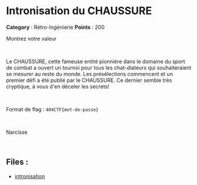 # Intronisation du CHAUSSURE

**Category** : Rétro-Ingénierie
**Points** : 200

Montrez votre valeur

<p class="space">&nbsp;</p>

Le CHAUSSURE, cette fameuse entité pionnière dans le domaine du sport de combat a ouvert un tournoi pour tous les chat-diateurs qui souhaiteraient se mesurer au reste du monde.
Les présélections commencent et un premier défi a été publié par le CHAUSSURE.
Ce dernier semble très cryptique, à vous d'en déceler les secrets!

<p class="space">&nbsp;</p>

Format de flag : `404CTF{mot-de-passe}`

<p class="space">&nbsp;</p>

<div class="author">Narcisse</div>

<p class="space">&nbsp;</p>

## Files : 
 - [intronisation](./intronisation)


